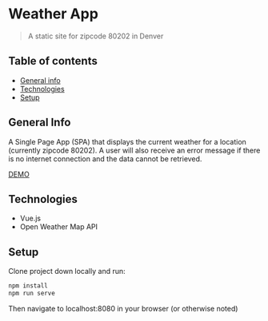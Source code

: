 # Weather App
>A static site for zipcode 80202 in Denver

## Table of contents
* [General info](#general-info)
* [Technologies](#technologies)
* [Setup](#setup)

## General Info
A Single Page App (SPA) that displays the current weather for a location (currently zipcode 80202). A user will also receive an error message if there is no internet connection and the data cannot be retrieved.

[DEMO](https://weatherappdenver.netlify.com/)

## Technologies
* Vue.js
* Open Weather Map API

## Setup
Clone project down locally and run:

```javascript
npm install
npm run serve
```
Then navigate to localhost:8080 in your browser (or otherwise noted)
